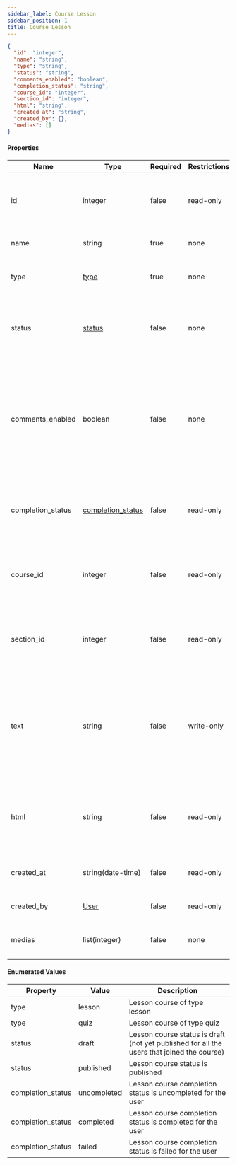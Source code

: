 ```yaml
---
sidebar_label: Course Lesson
sidebar_position: 1
title: Course Lesson
---
```


```json
{
  "id": "integer",
  "name": "string",
  "type": "string",
  "status": "string",
  "comments_enabled": "boolean",
  "completion_status": "string",
  "course_id": "integer",
  "section_id": "integer",
  "html": "string",
  "created_at": "string",
  "created_by": {},
  "medias": []
}
```

#### Properties

| Name              | Type                                                                               | Required | Restrictions | Description                                                                                                        |
|-------------------|------------------------------------------------------------------------------------|----------|--------------|--------------------------------------------------------------------------------------------------------------------|
| id                | integer                                                                            | false    | read-only    | Unique integer value identifying this lesson course                                                                |                                                                        
| name              | string                                                                             | true     | none         | Name of the lesson course                                                                                          |
| type              | [type](/docs/apireference/v2/schemas/course_lesson#enumerated-values)              | true     | none         | Enum to define the course lesson type                                                                              |
| status            | [status](/docs/apireference/v2/schemas/course_lesson#enumerated-values)            | false    | none         | Enum to define the course lesson status.<br/>Default: draft                                                        |                                                                       
| comments_enabled  | boolean                                                                            | false    | none         | Enable the comments on the current lesson; if enabled, the users can comment the current lesson.<br/>Default: true |                                                                                                                
| completion_status | [completion_status](/docs/apireference/v2/schemas/course_lesson#enumerated-values) | false    | read-only    | Enum to define the course lesson completion status for the user                                                    |                                                                       
| course_id         | integer                                                                            | false    | read-only    | Unique integer value identifying the course of the lesson                                                          |                                                                        
| section_id        | integer                                                                            | false    | read-only    | Unique integer value identifying the section of the lesson                                                         |
| text              | string                                                                             | false    | write-only   | The lesson course text.<br/>Default: empty string.<br/>Only available when creating or updating a lesson course    |
| html              | string                                                                             | false    | read-only    | The lesson course text.<br/>>Only available when getting a lesson course                                           |
| created_at        | string(date-time)                                                                  | false    | read-only    | Datetime of lesson course creation                                                                                 |
| created_by        | [User](/docs/apireference/v2/schemas/user)                                         | false    | read-only    | The lesson course creator                                                                                          |
| medias            | list(integer)                                                                      | false    | none         | List of id of [Media](/docs/apireference/v2/schemas/media) for the lesson course                                   |

#### Enumerated Values

| Property          | Value       | Description                                                                                |
|-------------------|-------------|--------------------------------------------------------------------------------------------|
| type              | lesson      | Lesson course of type lesson                                                               |
| type              | quiz        | Lesson course of type quiz                                                                 |
| status            | draft       | Lesson course status is draft (not yet published for all the users that joined the course) |
| status            | published   | Lesson course status is published                                                          |
| completion_status | uncompleted | Lesson course completion status is uncompleted for the user                                |
| completion_status | completed   | Lesson course completion status is completed for the user                                  |
| completion_status | failed      | Lesson course completion status is failed for the user                                     |